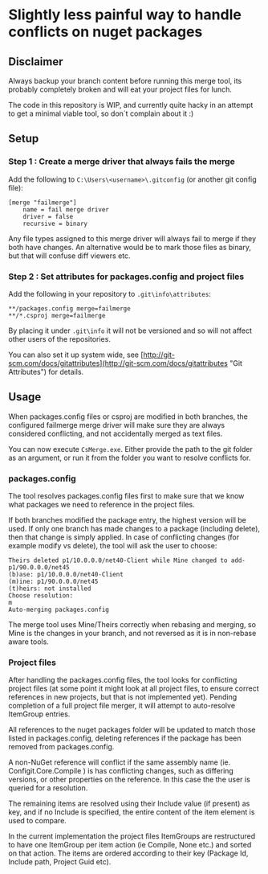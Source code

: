 # Slightly less painful way to handle conflicts on nuget packages

## Disclaimer
Always backup your branch content before running this merge tool, its probably completely broken and will
eat your project files for lunch.

The code in this repository is WIP, and currently quite hacky in an attempt to get a minimal viable tool, so don´t complain about it :)

## Setup

### Step 1 : Create a merge driver that always fails the merge
Add the following to `C:\Users\<username>\.gitconfig` (or another git config file):

    [merge "failmerge"]
    	name = fail merge driver
    	driver = false
        recursive = binary

Any file types assigned to this merge driver will always fail to merge if they both have changes.
An alternative would be to mark those files as binary, but that will confuse diff viewers etc.

### Step 2 : Set attributes for packages.config and project files
Add the following in your repository to `.git\info\attributes`:

    **/packages.config merge=failmerge
    **/*.csproj merge=failmerge
    
By placing it under `.git\info` it will not be versioned and so will not affect other users of the repositories.

You can also set it up system wide, see [http://git-scm.com/docs/gitattributes](http://git-scm.com/docs/gitattributes "Git Attributes") for details.

## Usage

When packages.config files or csproj are modified in both branches, the configured failmerge merge driver
will make sure they are always considered conflicting, and not accidentally merged as text files.

You can now execute `CsMerge.exe`. Either provide the path to the git folder as an argument, or run it from the
folder you want to resolve conflicts for.

### packages.config
The tool resolves packages.config files first to make sure that we know what packages we need to reference 
in the project files.

If both branches modified the package entry, the highest version will be used. If only one branch has made changes to a package (including delete), then that change is simply applied. In case of conflicting changes (for example modify vs delete), the tool will ask the user to choose:

    Theirs deleted p1/10.0.0.0/net40-Client while Mine changed to add-p1/90.0.0.0/net45
    (b)ase: p1/10.0.0.0/net40-Client
    (m)ine: p1/90.0.0.0/net45
    (t)heirs: not installed
    Choose resolution:
    m
	Auto-merging packages.config

The merge tool uses Mine/Theirs correctly when rebasing and merging, so Mine is the changes in your branch, and not reversed as it is in non-rebase aware tools.

### Project files
After handling the packages.config files, the tool looks for conflicting project files (at some point it might look at all project files, to ensure correct references in new projects, but that is not implemented yet). Pending completion of a full project file merger, it will attempt to auto-resolve ItemGroup entries. 

All references to the nuget packages folder will be updated to match those listed in packages.config, deleting
references if the package has been removed from packages.config.

A non-NuGet reference will conflict if the same assembly name (ie. Configit.Core.Compile ) is has conflicting changes, such as differing versions, or other properties on the reference. In this case the the user is queried for a resolution.

The remaining items are resolved using their Include value (if present) as key, and if no Include is specified, the entire content of the item element is used to compare.

In the current implementation the project files ItemGroups are restructured to have one ItemGroup per item action (ie Compile, None etc.) and sorted on that action. The items are ordered according to their key (Package Id, Include path, Project Guid etc).

